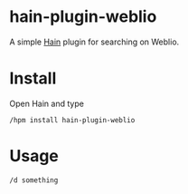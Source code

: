 # hain-plugin-weblio

A simple [Hain](https://github.com/appetizermonster/hain) plugin for searching on Weblio.

# Install
Open Hain and type

```
/hpm install hain-plugin-weblio
```

# Usage
```
/d something
```
